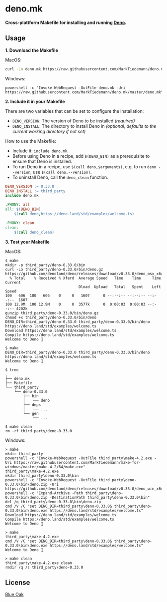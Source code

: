 # deno.mk

**Cross-plattform Makefile for installing and running [Deno](https://deno.land/).**

## Usage

**1. Download the Makefile**

MacOS:

```sh
curl -Lo deno.mk https://raw.githubusercontent.com/MarkTiedemann/deno.mk/master/deno.mk
```

Windows:

```batch
powershell -c "Invoke-WebRequest -OutFile deno.mk -Uri https://raw.githubusercontent.com/MarkTiedemann/deno.mk/master/deno.mk"
```

**2. Include it in your Makefile**

There are two variables that can be set to configure the installation:
  - `DENO_VERSION`: The version of Deno to be installed _(required)_
  - `DENO_INSTALL`: The directory to install Deno in _(optional, defaults to the current working directory if not set)_

How to use the Makefile:
  - Include it: `include deno.mk`.
  - Before using Deno in a recipe, add `$(DENO_BIN)` as a prerequisite to ensure that Deno is installed.
  - To run Deno in a recipe, use `$(call deno,$arguments)`, e.g. to run `deno --version`, use `$(call deno,--version)`.
  - To uninstall Deno, call the `deno_clean` function.

```Makefile
DENO_VERSION := 0.33.0
DENO_INSTALL := third_party
include deno.mk

.PHONY: all
all: $(DENO_BIN)
	$(call deno,https://deno.land/std/examples/welcome.ts)

.PHONY: clean
clean:
	$(call deno_clean)
```

**3. Test your Makefile**

MacOS:

```
$ make
mkdir -p third_party/deno-0.33.0/bin
curl -Lo third_party/deno-0.33.0/bin/deno.gz https://github.com/denoland/deno/releases/download/v0.33.0/deno_osx_x64.gz
  % Total    % Received % Xferd  Average Speed   Time    Time     Time  Current
                                 Dload  Upload   Total   Spent    Left  Speed
100   606  100   606    0     0   1607      0 --:--:-- --:--:-- --:--:--  1607
100 12.9M  100 12.9M    0     0  3577k      0  0:00:03  0:00:03 --:--:-- 4202k
gunzip third_party/deno-0.33.0/bin/deno.gz
chmod +x third_party/deno-0.33.0/bin/deno
DENO_DIR=third_party/deno-0.33.0 third_party/deno-0.33.0/bin/deno https://deno.land/std/examples/welcome.ts
Download https://deno.land/std/examples/welcome.ts
Compile https://deno.land/std/examples/welcome.ts
Welcome to Deno 🦕
```

```
$ make
DENO_DIR=third_party/deno-0.33.0 third_party/deno-0.33.0/bin/deno https://deno.land/std/examples/welcome.ts
Welcome to Deno 🦕
```

```
$ tree
.
├── deno.mk
├── Makefile
└── third_party
    └── deno-0.33.0
        ├── bin
        │   └── deno
        ├── deps
        │   └── ...
        └── gen
            └── ...
```

```
$ make clean
rm -rf third_party/deno-0.33.0
```

Windows:

```batch
> make
mkdir third_party
powershell -c "Invoke-WebRequest -OutFile third_party\make-4.2.exe -Uri https://raw.githubusercontent.com/MarkTiedemann/make-for-windows/master/make-4.2/64/make.exe"
third_party\make-4.2.exe
mkdir third_party\deno-0.33.0\bin
powershell -c "Invoke-WebRequest -OutFile third_party\deno-0.33.0\bin\deno.zip -Uri https://github.com/denoland/deno/releases/download/v0.33.0/deno_win_x64.zip"
powershell -c "Expand-Archive -Path third_party\deno-0.33.0\bin\deno.zip -DestinationPath third_party\deno-0.33.0\bin"
del /q third_party\deno-0.33.0\bin\deno.zip
cmd /V /C "set DENO_DIR=third_party\deno-0.33.0& third_party\deno-0.33.0\bin\deno.exe https://deno.land/std/examples/welcome.ts"
Download https://deno.land/std/examples/welcome.ts
Compile https://deno.land/std/examples/welcome.ts
Welcome to Deno 🦕
```

```batch
> make
third_party\make-4.2.exe
cmd /V /C "set DENO_DIR=third_party\deno-0.33.0& third_party\deno-0.33.0\bin\deno.exe https://deno.land/std/examples/welcome.ts"
Welcome to Deno 🦕
```

```batch
> make clean
third_party\make-4.2.exe clean
rmdir /q /s third_party\deno-0.33.0
```

## License

[Blue Oak](https://blueoakcouncil.org/license/1.0.0)
